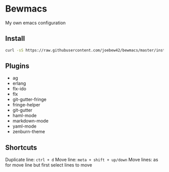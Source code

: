 Bewmacs
=========
My own emacs configuration

Install
--------------

```sh
curl -sS https://raw.githubusercontent.com/joebew42/bewmacs/master/install.sh | bash
```

Plugins
----
 - ag
 - erlang
 - flx-ido
 - flx
 - git-gutter-fringe
 - fringe-helper
 - git-gutter
 - haml-mode
 - markdown-mode
 - yaml-mode
 - zenburn-theme

Shortcuts
---

 Duplicate line: `ctrl + d`
 Move line: `meta + shift + up/down`
 Move lines: as for move line but first select lines to move
